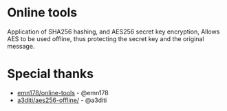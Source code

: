 # Online tools

Application of SHA256 hashing, and AES256 secret key encryption, Allows AES to be used offline, thus protecting the secret key and the original message.

# Special thanks
- [emn178/online-tools](https://github.com/emn178/online-tools) - @emn178
- [a3diti/aes256-offline/](https://github.com/a3diti/aes256-offline/) - @a3diti
